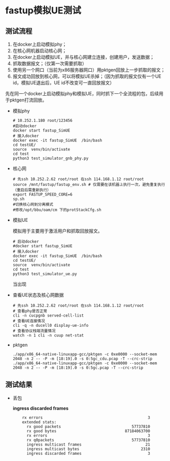 # fastup模拟UE测试

## 测试流程

1. 在docker上启动模拟phy；
2. 在核心网机器启动核心网；
3. 在docker上启动模拟UE，并与核心网建立连接，创建用户，发送数据；
4. 抓取数据报文；（仅第一次需要抓取）
5. 使用另一个网口（当前为x86服务器网口）用pktgen回放上一步抓取的报文；
6. 报文成功回放到核心网，可以将模拟UE杀掉；（因为抓取的报文仅有一个UE id，模拟UE退出后，UE id不改变可一直回放报文）

先在同一个docker上启动模拟phy和模拟UE，同时抓下一个全流程的包，后续用于pktgen打流回放。

- 模拟phy

  ```shell
  # 10.252.1.180 root/123456 
  #启动docker
  docker start fastup_SimUE
  # 接入docker
  docker exec -it fastup_SimUE  /bin/bash
  cd testUE/
  source  venv/bin/activate
  cd test
  python3 test_simulator_gnb_phy.py
  ```
- 核心网

  ```shell
  # 先ssh 10.252.2.62 root/root 在ssh 114.168.1.12 root/root
  source /mnt/fastup/fastup_env.sh # 仅需要在该机器上执行一次，避免重复执行（重启后需重新执行）
  export FASTUP_SPEED_CORE=6
  sp.sh
  #切换核心网到分离模式
  #修改/opt/bbu/oam/cm 下的protStackCfg.sh
  ```

- 模拟UE

  模拟用于主要用于激活用户和抓取回放报文。

  ```shell
  # 启动docker
  #docker start fastup_SimUE
  # 接入docker
  docker exec -it fastup_SimUE  /bin/bash
  cd testUE/
  source  venv/bin/activate
  cd test
  python3 test_simulator_ue.py
  ```

  当出现

- 查看UE状态及核心网数据

  ```shell
  # 先ssh 10.252.2.62 root/root 在ssh 114.168.1.12 root/root
  # 查看phy是否正常
  cli -n cucpgnb served-cell-list
  # 查看UE连接情况
  cli -q -n ducell0 display-ue-info
  # 查看协议栈端流量情况
  watch -n 1 cli -n cuup net-stat
  ```
  
- pktgen

  ```shell
  ./app/x86_64-native-linuxapp-gcc/pktgen -c 0xe0000 --socket-mem 2048 -n 2 -- -P -m [18:19].0 -s 0:5gc_cdu.pcap -T --crc-strip
  ./app/x86_64-native-linuxapp-gcc/pktgen -c 0xe0000 --socket-mem 2048 -n 2 -- -P -m [18:19].0 -s 0:5gc.pcap -T --crc-strip
  ```

## 测试结果

- 丢包

  **ingress discarded frames**

  ```shell
      rx errors                                              3
      extended stats:
        rx good packets                               57737810
        rx good bytes                              87184063700
        rx errors                                            3
        rx q0packets                                  57737810
        ingress multicast frames                            21
        ingress multicast bytes                           2310
        ingress discarded frames                             3
  ```
